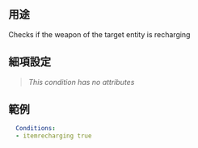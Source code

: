 ## 用途
Checks if the weapon of the target entity is recharging


## 細項設定
>*This condition has no attributes*


## 範例
```yaml
  Conditions:
  - itemrecharging true
```